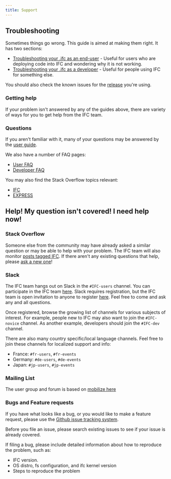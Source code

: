 ```yaml
---
title: Support
---
```


## Troubleshooting

Sometimes things go wrong. This guide is aimed at making them right. It has
two sections:

   * [Troubleshooting your .ifc as an end-user](/docs/troubleshooting/troubleshooting) - Useful for users who are deploying code into IFC and wondering why it is not working.
   * [Troubleshooting your .ifc as a developer](/docs/troubleshooting/troubleshooting) - Useful for people using IFC for something else.

You should also check the known issues for the [release](https://github.com/)
you're using.

### Getting help

If your problem isn't answered by any of the guides above, there are variety of
ways for you to get help from the IFC team.

### Questions

If you aren't familiar with it, many of your questions may be answered by the
[user guide](/docs/user-guide/).

We also have a number of FAQ pages:

   * [User FAQ](https://github.com/)
   * [Developer FAQ](https://github.com/)


You may also find the Stack Overflow topics relevant:

   * [IFC](http://stackoverflow.com/questions/tagged/ifc)
   * [EXPRESS](http://stackoverflow.com/questions/tagged/express)

## Help! My question isn't covered!  I need help now!

### Stack Overflow

Someone else from the community may have already asked a similar question or may
be able to help with your problem. The IFC team will also monitor
[posts tagged IFC](http://stackoverflow.com/questions/tagged/ifc).
If there aren't any existing questions that help, please [ask a new one](http://stackoverflow.com/questions/ask?tags=ifc)!

### Slack

The IFC team hangs out on Slack in the `#IFC-users` channel. You can participate in the IFC team [here](http://slackin.bigdoods.beta.jenca.org/).  Slack requires registration, but the IFC team is open invitation to anyone to register [here](https://buildingsmart-team-slackin.herokuapp.com/).  Feel free to come and ask any and all questions.

Once registered, browse the growing list of channels for various subjects of
interest. For example, people new to IFC may also want to join the
`#IFC-novice` channel. As another example, developers should join the
`#IFC-dev` channel.

There are also many country specific/local language channels. Feel free to join
these channels for localized support and info:

- France: `#fr-users`, `#fr-events`
- Germany: `#de-users`, `#de-events`
- Japan: `#jp-users`, `#jp-events`

### Mailing List

The user group and forum is based on [mobilize here](https://buildingsmartapi.mobilize.io/)

### Bugs and Feature requests

If you have what looks like a bug, or you would like to make a feature request, please use the [Github issue tracking system](https://github.com/buildingsmart/IFC).

Before you file an issue, please search existing issues to see if your issue is already covered.

If filing a bug, please include detailed information about how to reproduce the problem, such as:

* IFC version.
* OS distro, fs configuration, and ifc kernel version
* Steps to reproduce the problem
